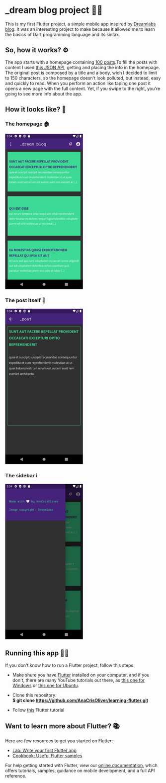 # _dream blog project 👩‍💻

This is my first Flutter project, a simple mobile app inspired by [Dreamlabs blog](https://dreamlabs.com.br/blog/). It was an interesting project to make because it allowed me to learn the basics of Dart programming language and its sintax.

## So, how it works? ⚙️
The app starts with a homepage containing [100 posts](https://jsonplaceholder.typicode.com/posts).To fill the posts with content I used [this JSON API](https://jsonplaceholder.typicode.com/guide/), getting and placing the info in the homepage. The original post is composed by a title and a body, wich I decided to limit to 150 characters, so the homepage doesn't look polluted, but instead, easy and quickly to read. When you perform an action like taping one post it opens a new page with the full content. Yet, if you swipe to the right, you're going to see more info about the app.

## How it looks like? 🤳

### The homepage 🏠

<img src="./assets/prints/homepage.png" alt="drawing" width="250"/>


### The post itself 📜
<img src="./assets/prints/postdetails.png" alt="drawing" width="250"/>


### The sidebar ℹ️
<img src="./assets/prints/sidebar.png" alt="drawing" width="250"/>


## Running this app 🏃‍♀️
If you don't know how to run a Flutter project, follow this steps: </br>

 - Make shure you have [Flutter](https://flutter.dev/docs/get-started/install) installed on your computer, and if you don't, there are many YouTube tutorials out there, as [this one for Windows](https://www.youtube.com/watch?v=T9LdScRVhv8) or [this one for Ubuntu](https://www.youtube.com/watch?v=cYB_I6pPHiQ). 

 - Clone this repository: </br>
**$ git clone https://github.com/AnaCrisOliver/learning-flutter.git**

 - Follow [this](https://flutter.dev/docs/get-started/test-drive?tab=androidstudio) Flutter tutorial </br>

## Want to learn more about Flutter? 📚
Here are few resources to get you started on Flutter:

- [Lab: Write your first Flutter app](https://flutter.dev/docs/get-started/codelab)
- [Cookbook: Useful Flutter samples](https://flutter.dev/docs/cookbook)

For help getting started with Flutter, view our
[online documentation](https://flutter.dev/docs), which offers tutorials,
samples, guidance on mobile development, and a full API reference.
